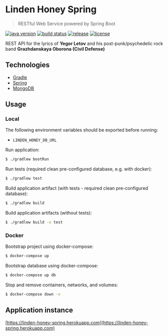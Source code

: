 # Linden Honey Spring

> RESTful Web Service powered by Spring Boot

[![java version][java-image]][java-url]
[![build status][travis-image]][travis-url]
[![release][release-image]][release-url]
[![license][license-image]][license-url]

[java-image]: https://img.shields.io/badge/java-%3E%3D8-brightgreen.svg?style=flat-square
[java-url]: http://www.oracle.com/technetwork/java/javase/downloads/index.html
[release-image]: https://img.shields.io/github/release/linden-honey/linden-honey-spring.svg?style=flat-square
[release-url]: https://github.com/linden-honey/linden-honey-spring/releases
[travis-image]: https://img.shields.io/travis/linden-honey/linden-honey-spring/master.svg?style=flat-square
[travis-url]: https://travis-ci.org/linden-honey/linden-honey-spring
[license-image]: https://img.shields.io/github/license/mashape/apistatus.svg?style=flat-square
[license-url]: https://github.com/linden-honey/linden-honey-spring/blob/master/LICENSE

REST API for the lyrics of __Yegor Letov__ and his post-punk/psychedelic rock band __Grazhdanskaya Oborona (Civil Defense)__

## Technologies

* [Gradle](https://gradle.org/)
* [Spring](https://spring.io/)
* [MongoDB](https://www.mongodb.com/)

## Usage

### Local

The following environment variables should be exported before running:
* `LINDEN_HONEY_DB_URL`

Run application:
```bash
$ ./gradlew bootRun
```

Run tests (required clean pre-configured database, e.g. with docker):
```bash
$ ./gradlew test
```

Build application artifact (with tests - required clean pre-configured database):
```bash
$ ./gradlew build
```

Build application artifacts (without tests):
```bash
$ ./gradlew build -x test
```

### Docker

Bootstrap project using docker-compose:
```bash
$ docker-compose up
```

Bootstrap database using docker-compose:
```bash
$ docker-compose up db
```

Stop and remove containers, networks, and volumes:
```bash
$ docker-compose down -v
```

## Application instance

[https://linden-honey-spring.herokuapp.com](https://linden-honey-spring.herokuapp.com)
